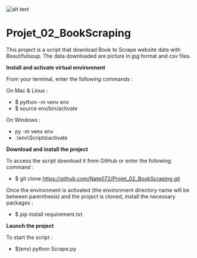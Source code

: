 
![alt text](https://images.unsplash.com/photo-1478749485505-2a903a729c63?ixid=MXwxMjA3fDB8MHxwaG90by1wYWdlfHx8fGVufDB8fHw%3D&ixlib=rb-1.2.1&auto=format&fit=crop&w=850&q=60)

# Projet_02_BookScraping

This project is a script that download Book to Scrape website data with Beautifulsoup. 
The data downloaded are picture in jpg format and csv files.

**Install and activate virtual environment**

From your terminal, enter the following commands :

On Mac & Linux :
* $ python -m venv env
* $ source env/bin/activate

On Windows :
* py -m venv env
* .\env\Scripts\activate

**Download and install the project**

To access the script download it from GitHub or enter the following command :
* $ git clone https://github.com/Nate072/Projet_02_BookScraping.git

Once the environment is activated (the environment directory name will be between parenthesis) and the project is cloned, install the necessary packages :
* $ pip install requirement.txt

**Launch the project**

To start the script :
* $(env) python Scrape.py
